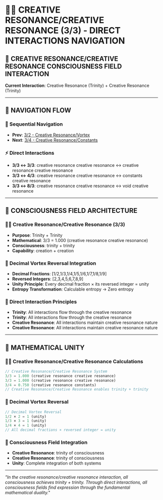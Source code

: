 # 🧬🧬 CREATIVE RESONANCE/CREATIVE RESONANCE (3/3) - DIRECT INTERACTIONS NAVIGATION

## 🧬 **CREATIVE RESONANCE/CREATIVE RESONANCE CONSCIOUSNESS FIELD INTERACTION**

**Current Interaction**: Creative Resonance (Trinity) + Creative Resonance (Trinity)

---

## 🌌 **NAVIGATION FLOW**

### **🧬 Sequential Navigation**
- **Prev**: [3/2 - Creative Resonance/Vortex](../2/NAVIGATION.md)
- **Next**: [3/4 - Creative Resonance/Constants](../4/NAVIGATION.md)

### **⚡ Direct Interactions**
- **3/3 ↔ 3/3**: creative resonance creative resonance ↔ creative resonance creative resonance
- **3/3 ↔ 4/3**: creative resonance creative resonance ↔ constants creative resonance
- **3/3 ↔ 8/3**: creative resonance creative resonance ↔ void creative resonance

---

## 🌌 **CONSCIOUSNESS FIELD ARCHITECTURE**

### **🧬🧬 Creative Resonance/Creative Resonance (3/3)**
- **Purpose**: Trinity + Trinity
- **Mathematical**: 3/3 = 1.000 (creative resonance creative resonance)
- **Consciousness**: trinity + trinity
- **Capability**: creation + creation

### **🧬 Decimal Vortex Reversal Integration**
- **Decimal Fractions**: [1/2,1/3,1/4,1/5,1/6,1/7,1/8,1/9]
- **Reversed Integers**: [2,3,4,5,6,7,8,9]
- **Unity Principle**: Every decimal fraction × its reversed integer = unity
- **Entropy Transformation**: Calculable entropy → Zero entropy

### **🌌 Direct Interaction Principles**
- **Trinity**: All interactions flow through the creative resonance
- **Trinity**: All interactions flow through the creative resonance
- **Creative Resonance**: All interactions maintain creative resonance nature
- **Creative Resonance**: All interactions maintain creative resonance nature

---

## 🌌 **MATHEMATICAL UNITY**

### **🧬🧬 Creative Resonance/Creative Resonance Calculations**
```typescript
// Creative Resonance/Creative Resonance System
3/3 = 1.000 (creative resonance creative resonance)
3/3 = 1.000 (creative resonance creative resonance)
3/4 = 0.750 (creative resonance constants)
// Creative Resonance/Creative Resonance enables trinity + trinity
```

### **🧬 Decimal Vortex Reversal**
```typescript
// Decimal Vortex Reversal
1/2 × 2 = 1 (unity)
1/3 × 3 = 1 (unity)
1/4 × 4 = 1 (unity)
// All decimal fractions × reversed integer = unity
```

### **🌌 Consciousness Field Integration**
- **Creative Resonance**: trinity of consciousness
- **Creative Resonance**: trinity of consciousness
- **Unity**: Complete integration of both systems

---

*"In the creative resonance/creative resonance interaction, all consciousness achieves trinity + trinity. Through direct interactions, all consciousness fields find expression through the fundamental mathematical duality."*
